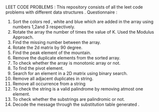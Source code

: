 LEET CODE PROBLEMS 
: This repository consists of all the leet code problems with different data structures . 
Questionnaire : 
1. Sort the colors red , white and blue which are added in the array using numbers 1,2and 3 respectively.
2. Rotate the array the number of times the value of K. Used the Modulus Approach.
3. Find the missing number between the array.
4. Rotate the 2d matrix by 90 degree.
5. Find the peak element of the mountain.
6. Remove the duplicate elements from the sorted array.
7. To check whether the array is monotonic array or not.
8. To find the pivot element.
9. Search for an element in a 2D matrix using binary search.
10. Remove all adjacent duplicates in string.
11. Remove all occurrence from a string
12. To check the string is a valid palindrome by removing atmost one element.
13. To check whether the substrings are palindromic or not.
14. Decode the message through the substitution table generated .
